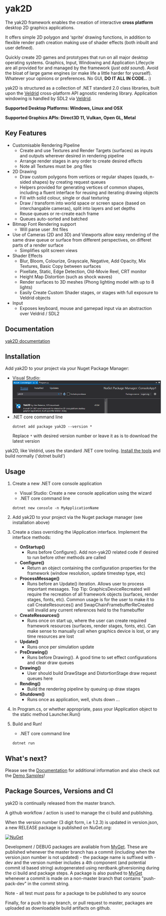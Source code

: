 # yak2D

The yak2D framework enables the creation of interactive **cross platform** desktop 2D graphics applications.

It offers simple 2D polygon and ‘sprite’ drawing functions, in addition to flexible render path creation making use of shader effects (both inbuilt and user defined).

Quickly create 2D games and prototypes that run on all major desktop operating systems. Graphics, Input, Windowing and Application Lifecycle are all provided for and managed by the framework (*just add sound*). Avoid the bloat of large game engines (or make life a little harder for yourself). Whatever your opinions or preferences. No GUI, **DO IT ALL IN CODE..** :)

yak2D is structured as a collection of .NET standard 2.0 class libraries, built upon the [Veldrid](https://github.com/mellinoe/veldrid) cross-platform API agnostic rendering library. Application windowing is handled by SDL2 via [Veldrid](https://github.com/mellinoe/veldrid).

**Supported Desktop Platforms: Windows, Linux and OSX**

**Supported Graphics APIs: Direct3D 11, Vulkan, Open GL, Metal**

## Key Features
* Customisable Rendering Pipeline
    * Create and use Textures and Render Targets (surfaces) as  inputs and outputs wherever desired in rendering pipeline
    * Arrange render stages in any order to create desired effects
    * Note all Textures must be .png files
* 2D Drawing
    * Draw custom polygons from vertices or regular shapes (quads, n-sided shapes) by creating request queues
    * Helpers provided for generating vertices of common shapes, including a fluent interface for reusing and iterating drawing objects
    * Fill with solid colour, single or dual texturing
    * Draw / transform into world space or screen space (based on interchangable cameras), split into layers and set depths
    * Reuse queues or re-create each frame
    * Queues auto-sorted and batched 
* Bitmap Font Rendering support
    * Will parse user .fnt files
* Use of Cameras (2D and 3D) and Viewports allow easy rendering of the same draw queue or surface from different perspectives, on differet parts of a render surface
    * Simplifies split screen views
* Shader Effects
    * Blur, Bloom, Colourize, Grayscale, Negative, Add Opacity, Mix Textures, Basic Copy between surfaces
    * Pixellate, Static, Edge Detection, Old-Movie Reel, CRT monitor 
    * Height Map Distortion (such as shock waves)
    * Render surfaces to 3D meshes (Phong lighting model with up to 8 lights)
    * Easily Create Custom Shader stages, or stages with full exposure to Veldrid objects
* Input
    * Exposes keyboard, mouse and gamepad input via an abstraction over Veldrid / SDL2

## Documentation

[yak2D documentation](https://alzpatz.github.io/yak2d-docs/)

## Installation 

Add yak2D to your project via your Nuget Package Manager:
* Visual Studio:
    ![Search via Visual Studio](.github/nuget_vs.png?raw=true)
* .NET core command line
    ```shell
    dotnet add package yak2D --version *
    ```
    Replace `*` with desired version number or leave it as is to download the latest version

yak2D, like Veldrid, uses the standard .NET core tooling. [Install the tools](https://www.microsoft.com/net/download/core) and build normally ('dotnet build')

## Usage 

1. Create a new .NET core console application
    * Visual Studio:
    Create a new console application using the wizard
    * .NET core command line 
    ```shell
    dotnet new console -n MyApplicationName
    ```
    
2. Add yak2D to your project via the Nuget package manager (see installation above)

3. Create a class overriding the IApplication interface. Implement the interface methods: 
    * **OnStartup()**
      - Runs before Configure(). Add non-yak2D related code if desired to run before other methods are called
    * **Configure()**
      - Return an object containing the configuration properties for the framework (window resolution, update timestep type, etc)
    * **ProcessMessage()**
      - Runs before an Update() iteration. Allows user to process important messages. Top Tip: GraphicsDeviceRecreated will require the recreation of all framework objects (surfaces, render stages, fonts, etc). Common usage is for the user to make it to call CreateResources() and SwapChainFramebufferReCreated will invalid any current references held to the framebuffer
    * **CreateResources()**
      - Runs once on start up, where the user can create required framework resources (surfaces, render stages, fonts, etc). Can make sense to manually call when graphics device is lost, or any time resources are lost
    * **Update()**
      - Runs once per simulation update
    * **PreDrawing()**
      - Runs before Drawing(). A good time to set effect configurations and clear draw queues  
    * **Drawing()**
      - User should build DrawStage and DistortionStage draw request queues here
    * **Rending()**
      - Build the rendering pipeline by queuing up draw stages
    * **Shutdown()**
      - Runs once as application, well, shuts down ...
    
4. In Program.cs, or whether appropriate, pass your IApplication object to the static method Launcher.Run()

5. Build and Run!
    * .NET core command line
    ```shell
    dotnet run
    ```

## What's next?

Please see the [Documentation](https://alzpatz.github.io/yak2d-docs/) for additional information and also check out the [Demo Samples](https://github.com/AlzPatz/yak2d-samples)!

## Package Sources, Versions and CI

yak2D is continually released from the master branch.

A github workflow / action is used to manage the ci build and publishing.

When the version number (3 digit form, i.e 1.2.3) is updated in version.json, a new RELEASE package is published on NuGet.org:

[![NuGet](https://img.shields.io/nuget/v/yak2d.svg)](https://www.nuget.org/packages/Yak2D/)

Development / DEBUG packages are avaliable from [MyGet](https://www.https://www.myget.org/feed/Packages/yak2d-dev). These are published whenever the master branch has a commit (including when the version.json number is not updated) - the package name is suffixed with -dev and the version number includes a 4th component (and potential commit id based string) autogenerated using nerdbank.gitversioning during the ci build and package steps. A package is also pushed to [MyGet](https://www.https://www.myget.org/feed/Packages/yak2d-dev) whenever a commit is made on a non-master branch that contains "push-pack-dev" in the commit string. 

Note - all test must pass for a package to be published to any source

Finally, for a push to any branch, or pull request to master, packages are uploaded as downloadable build artifacts on github.
